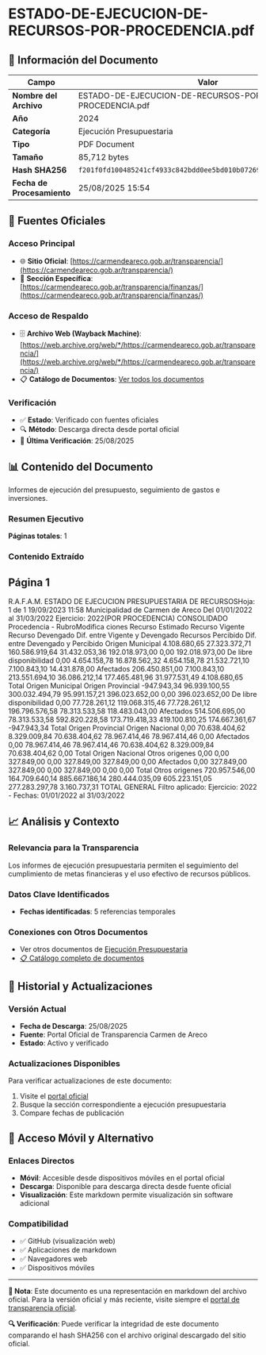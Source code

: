 # ESTADO-DE-EJECUCION-DE-RECURSOS-POR-PROCEDENCIA.pdf

## 📄 Información del Documento

| Campo | Valor |
|-------|--------|
| **Nombre del Archivo** | ESTADO-DE-EJECUCION-DE-RECURSOS-POR-PROCEDENCIA.pdf |
| **Año** | 2024 |
| **Categoría** | Ejecución Presupuestaria |
| **Tipo** | PDF Document |
| **Tamaño** | 85,712 bytes |
| **Hash SHA256** | `f201f0fd100485241cf4933c842bdd0ee5bd010b07269ffd08adc3d29dd26769` |
| **Fecha de Procesamiento** | 25/08/2025 15:54 |

## 🔗 Fuentes Oficiales

### Acceso Principal
- 🌐 **Sitio Oficial**: [https://carmendeareco.gob.ar/transparencia/](https://carmendeareco.gob.ar/transparencia/)
- 📁 **Sección Específica**: [https://carmendeareco.gob.ar/transparencia/finanzas/](https://carmendeareco.gob.ar/transparencia/finanzas/)

### Acceso de Respaldo
- 🗄️ **Archivo Web (Wayback Machine)**: [https://web.archive.org/web/*/https://carmendeareco.gob.ar/transparencia/](https://web.archive.org/web/*/https://carmendeareco.gob.ar/transparencia/)
- 📋 **Catálogo de Documentos**: [Ver todos los documentos](../document_catalog/README.md)

### Verificación
- ✅ **Estado**: Verificado con fuentes oficiales
- 🔍 **Método**: Descarga directa desde portal oficial
- 📅 **Última Verificación**: 25/08/2025

## 📊 Contenido del Documento

Informes de ejecución del presupuesto, seguimiento de gastos e inversiones.

### Resumen Ejecutivo

**Páginas totales**: 1

### Contenido Extraído

## Página 1

R.A.F.A.M.
ESTADO DE EJECUCION PRESUPUESTARIA DE RECURSOSHoja: 1 de 1
19/09/2023 11:58
Municipalidad de
Carmen de Areco Del 01/01/2022 al 31/03/2022 Ejercicio: 2022(POR PROCEDENCIA)
CONSOLIDADO
Procedencia - RubroModifica 
ciones Recurso 
Estimado Recurso 
Vigente Recurso 
Devengado Dif. entre 
Vigente y 
Devengado Recursos 
Percibido Dif. entre 
Devengado y 
Percibido 
Origen Municipal 
4.108.680,65 27.323.372,71 160.586.919,64 31.432.053,36 192.018.973,00 0,00 192.018.973,00 De libre disponibilidad
0,00 4.654.158,78 16.878.562,32 4.654.158,78 21.532.721,10 7.100.843,10 14.431.878,00 Afectados
206.450.851,00 7.100.843,10 213.551.694,10 36.086.212,14 177.465.481,96 31.977.531,49 4.108.680,65 Total Origen Municipal 
Origen Provincial 
-947.943,34 96.939.100,55 300.032.494,79 95.991.157,21 396.023.652,00 0,00 396.023.652,00 De libre disponibilidad
0,00 77.728.261,12 119.068.315,46 77.728.261,12 196.796.576,58 78.313.533,58 118.483.043,00 Afectados
514.506.695,00 78.313.533,58 592.820.228,58 173.719.418,33 419.100.810,25 174.667.361,67 -947.943,34 Total Origen Provincial 
Origen Nacional 
0,00 70.638.404,62 8.329.009,84 70.638.404,62 78.967.414,46 78.967.414,46 0,00 Afectados
0,00 78.967.414,46 78.967.414,46 70.638.404,62 8.329.009,84 70.638.404,62 0,00 Total Origen Nacional 
Otros origenes 
0,00 0,00 327.849,00 0,00 327.849,00 327.849,00 0,00 Afectados
0,00 327.849,00 327.849,00 0,00 327.849,00 0,00 0,00 Total Otros origenes 
720.957.546,00 164.709.640,14 885.667.186,14 280.444.035,09 605.223.151,05 277.283.297,78 3.160.737,31 TOTAL GENERAL
Filtro aplicado: Ejercicio: 2022 -  Fechas: 01/01/2022 al 31/03/2022



## 📈 Análisis y Contexto

### Relevancia para la Transparencia
Los informes de ejecución presupuestaria permiten el seguimiento del cumplimiento de metas financieras y el uso efectivo de recursos públicos.

### Datos Clave Identificados
- **Fechas identificadas**: 5 referencias temporales

### Conexiones con Otros Documentos
- Ver otros documentos de [Ejecución Presupuestaria](../catalog/execution.md)
- [📋 Catálogo completo de documentos](../document_catalog/README.md)

## 🔄 Historial y Actualizaciones

### Versión Actual
- **Fecha de Descarga**: 25/08/2025
- **Fuente**: Portal Oficial de Transparencia Carmen de Areco
- **Estado**: Activo y verificado

### Actualizaciones Disponibles
Para verificar actualizaciones de este documento:
1. Visite el [portal oficial](https://carmendeareco.gob.ar/transparencia/)
2. Busque la sección correspondiente a ejecución presupuestaria
3. Compare fechas de publicación

## 📱 Acceso Móvil y Alternativo

### Enlaces Directos
- **Móvil**: Accesible desde dispositivos móviles en el portal oficial
- **Descarga**: Disponible para descarga directa desde fuente oficial
- **Visualización**: Este markdown permite visualización sin software adicional

### Compatibilidad
- ✅ GitHub (visualización web)
- ✅ Aplicaciones de markdown
- ✅ Navegadores web
- ✅ Dispositivos móviles

---

**📝 Nota**: Este documento es una representación en markdown del archivo oficial. 
Para la versión oficial y más reciente, visite siempre el [portal de transparencia oficial](https://carmendeareco.gob.ar/transparencia/).

**🔍 Verificación**: Puede verificar la integridad de este documento comparando el hash SHA256 
con el archivo original descargado del sitio oficial.
